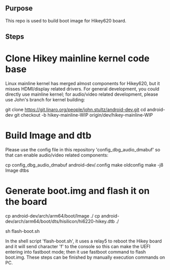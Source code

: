 ## Purpose

This repo is used to build boot image for Hikey620 board.

## Steps

# Clone Hikey mainline kernel code base

  Linux mainline kernel has merged almost components for Hikey620, but
  it misses HDMI/display related drivers.  For general development, you
  could directly use mainline kernel; for audio/video related
  development, please use John's branch for kernel building:

  git clone https://git.linaro.org/people/john.stultz/android-dev.git
  cd android-dev
  git checkout -b hikey-mainline-WIP origin/dev/hikey-mainline-WIP

# Build Image and dtb

  Please use the config file in this repository
  'config_dbg_audio_dmabuf' so that can enable audio/video related
  components:

  cp config_dbg_audio_dmabuf android-dev/.config
  make oldconfig
  make -j8 Image dtbs

# Generate boot.img and flash it on the board

  cp android-dev/arch/arm64/boot/Image ./
  cp android-dev/arch/arm64/boot/dts/hisilicon/hi6220-hikey.dtb ./

  sh flash-boot.sh

  In the shell script 'flash-boot.sh', it uses a relay5 to reboot the
  Hikey board and it will send character 'f' to the console so this
  can make the UEFI entering into fastboot mode; then it use fastboot
  command to flash boot.img.  These steps can be finished by manually
  execution commands on PC.
